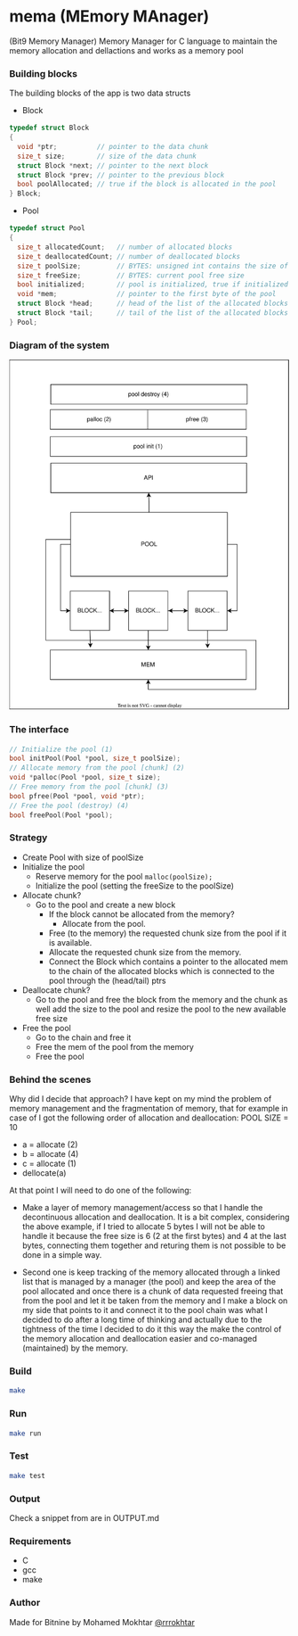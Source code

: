 # mema (MEmory MAnager)
(Bit9 Memory Manager) Memory Manager for C language to maintain the memory allocation and dellactions and works as a memory pool

### Building blocks

The building blocks of the app is two data structs
- Block
```c
typedef struct Block
{
  void *ptr;          // pointer to the data chunk
  size_t size;        // size of the data chunk
  struct Block *next; // pointer to the next block
  struct Block *prev; // pointer to the previous block
  bool poolAllocated; // true if the block is allocated in the pool
} Block;
```

- Pool
```c
typedef struct Pool
{
  size_t allocatedCount;   // number of allocated blocks
  size_t deallocatedCount; // number of deallocated blocks
  size_t poolSize;         // BYTES: unsigned int contains the size of the pool
  size_t freeSize;         // BYTES: current pool free size
  bool initialized;        // pool is initialized, true if initialized
  void *mem;               // pointer to the first byte of the pool
  struct Block *head;      // head of the list of the allocated blocks
  struct Block *tail;      // tail of the list of the allocated blocks
} Pool;
```

### Diagram of the system

![diagram](./assets/diagram.svg)

### The interface

```c
// Initialize the pool (1)
bool initPool(Pool *pool, size_t poolSize);
// Allocate memory from the pool [chunk] (2)
void *palloc(Pool *pool, size_t size);
// Free memory from the pool [chunk] (3)
bool pfree(Pool *pool, void *ptr);
// Free the pool (destroy) (4)
bool freePool(Pool *pool);
```


### Strategy
- Create Pool with size of poolSize
- Initialize the pool
  - Reserve memory for the pool `malloc(poolSize);`
  - Initialize the pool (setting the freeSize to the poolSize)
- Allocate chunk?
  - Go to the pool and create a new block
    - If the block cannot be allocated from the memory?
      - Allocate from the pool.
    - Free (to the memory) the requested chunk size from the pool if it is available.
    - Allocate the requested chunk size from the memory.
    - Connect the Block which contains a pointer to the allocated mem to the chain of the allocated blocks which is connected to the pool through the (head/tail) ptrs
- Deallocate chunk?
  - Go to the pool and free the block from the memory and the chunk as well add the size to the pool and resize the pool to the new available free size
- Free the pool
  - Go to the chain and free it
  - Free the mem of the pool from the memory
  - Free the pool

### Behind the scenes
Why did I decide that approach? I have kept on my mind the problem of memory management and the fragmentation of memory, that for example in case of I got the following order of allocation and deallocation:
POOL SIZE = 10
- a = allocate (2)
- b = allocate (4)
- c = allocate (1)
- dellocate(a)

At that point I will need to do one of the following:


- Make a layer of memory management/access so that I handle the decontinuous allocation and deallocation. It is a bit complex, considering the above example, if I tried to allocate 5 bytes I will not be able to handle it because the free size is 6 (2 at the first bytes) and 4 at the last bytes, connecting them together and returing them is not possible to be done in a simple way.

- Second one is keep tracking of the memory allocated through a linked list that is managed by a manager (the pool) and keep the area of the pool allocated and once there is a chunk of data requested freeing that from the pool and let it be taken from the memory and I make a block on my side that points to it and connect it to the pool chain was what I decided to do after a long time of thinking and actually due to the tightness of the time I decided to do it this way the make the control of the memory allocation and deallocation easier and co-managed (maintained)  by the memory.

### Build
```sh
make 
```
### Run
```sh
make run
```

### Test
```sh
make test
```

### Output
Check a snippet from are in OUTPUT.md

### Requirements
- C
- gcc 
- make

### Author
Made for Bitnine by Mohamed Mokhtar [@rrrokhtar](https://github.com/rrrokhtar)
